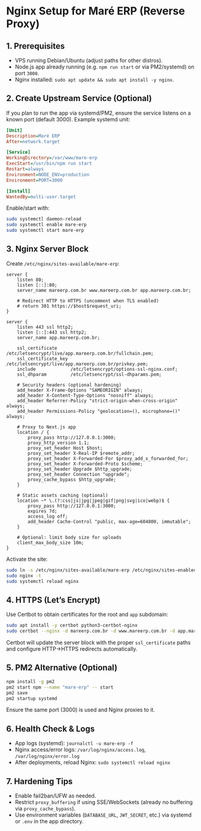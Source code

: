 # Nginx Setup for Maré ERP (Reverse Proxy)

## 1. Prerequisites
- VPS running Debian/Ubuntu (adjust paths for other distros).
- Node.js app already running (e.g. `npm run start` or via PM2/systemd) on port `3000`.
- Nginx installed: `sudo apt update && sudo apt install -y nginx`.

## 2. Create Upstream Service (Optional)
If you plan to run the app via systemd/PM2, ensure the service listens on a known port (default 3000). Example systemd unit:

```ini
[Unit]
Description=Maré ERP
After=network.target

[Service]
WorkingDirectory=/var/www/mare-erp
ExecStart=/usr/bin/npm run start
Restart=always
Environment=NODE_ENV=production
Environment=PORT=3000

[Install]
WantedBy=multi-user.target
```

Enable/start with:

```bash
sudo systemctl daemon-reload
sudo systemctl enable mare-erp
sudo systemctl start mare-erp
```

## 3. Nginx Server Block
Create `/etc/nginx/sites-available/mare-erp`:

```nginx
server {
    listen 80;
    listen [::]:80;
    server_name mareerp.com.br www.mareerp.com.br app.mareerp.com.br;

    # Redirect HTTP to HTTPS (uncomment when TLS enabled)
    # return 301 https://$host$request_uri;
}

server {
    listen 443 ssl http2;
    listen [::]:443 ssl http2;
    server_name app.mareerp.com.br;

    ssl_certificate     /etc/letsencrypt/live/app.mareerp.com.br/fullchain.pem;
    ssl_certificate_key /etc/letsencrypt/live/app.mareerp.com.br/privkey.pem;
    include             /etc/letsencrypt/options-ssl-nginx.conf;
    ssl_dhparam         /etc/letsencrypt/ssl-dhparams.pem;

    # Security headers (optional hardening)
    add_header X-Frame-Options "SAMEORIGIN" always;
    add_header X-Content-Type-Options "nosniff" always;
    add_header Referrer-Policy "strict-origin-when-cross-origin" always;
    add_header Permissions-Policy "geolocation=(), microphone=()" always;

    # Proxy to Next.js app
    location / {
        proxy_pass http://127.0.0.1:3000;
        proxy_http_version 1.1;
        proxy_set_header Host $host;
        proxy_set_header X-Real-IP $remote_addr;
        proxy_set_header X-Forwarded-For $proxy_add_x_forwarded_for;
        proxy_set_header X-Forwarded-Proto $scheme;
        proxy_set_header Upgrade $http_upgrade;
        proxy_set_header Connection "upgrade";
        proxy_cache_bypass $http_upgrade;
    }

    # Static assets caching (optional)
    location ~* \.(?:css|js|jpg|jpeg|gif|png|svg|ico|webp)$ {
        proxy_pass http://127.0.0.1:3000;
        expires 7d;
        access_log off;
        add_header Cache-Control "public, max-age=604800, immutable";
    }

    # Optional: limit body size for uploads
    client_max_body_size 10m;
}
```

Activate the site:

```bash
sudo ln -s /etc/nginx/sites-available/mare-erp /etc/nginx/sites-enabled/
sudo nginx -t
sudo systemctl reload nginx
```

## 4. HTTPS (Let’s Encrypt)
Use Certbot to obtain certificates for the root and `app` subdomain:

```bash
sudo apt install -y certbot python3-certbot-nginx
sudo certbot --nginx -d mareerp.com.br -d www.mareerp.com.br -d app.mareerp.com.br
```

Certbot will update the server block with the proper `ssl_certificate` paths and configure HTTP→HTTPS redirects automatically.

## 5. PM2 Alternative (Optional)

```bash
npm install -g pm2
pm2 start npm --name "mare-erp" -- start
pm2 save
pm2 startup systemd
```

Ensure the same port (3000) is used and Nginx proxies to it.

## 6. Health Check & Logs
- App logs (systemd): `journalctl -u mare-erp -f`
- Nginx access/error logs: `/var/log/nginx/access.log`, `/var/log/nginx/error.log`
- After deployments, reload Nginx: `sudo systemctl reload nginx`

## 7. Hardening Tips
- Enable fail2ban/UFW as needed.
- Restrict `proxy_buffering` if using SSE/WebSockets (already no buffering via `proxy_cache_bypass`).
- Use environment variables (`DATABASE_URL`, `JWT_SECRET`, etc.) via systemd or `.env` in the app directory.
